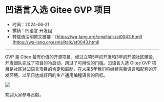 # 凹语言入选 Gitee GVP 项目

- 时间：2024-06-21
- 撰稿：凹语言 开发组
- 转载请注明原文链接：[https://wa-lang.org/smalltalk/st0043.html](https://wa-lang.org/smalltalk/st0043.html)

---

GVP 是 Gitee 最有价值的开源项目，经过立项5年的开发和3年的开源社区建设，开发团队完成了项目的冷启动，跨过了可用性的门槛。凹语言入选 Gitee GVP 项目是社区对凹语言项目的肯定和鼓励，在未来5年我们将继续完善语言和配套的开发环境，以早日达成好用的生产通用编程语言的目标。

![](/st0043-01.png)

欢迎大家参与贡献。
